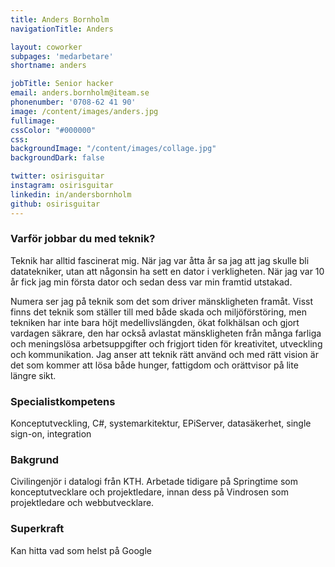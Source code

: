 ```yaml
---
title: Anders Bornholm
navigationTitle: Anders

layout: coworker
subpages: 'medarbetare'
shortname: anders

jobTitle: Senior hacker
email: anders.bornholm@iteam.se
phonenumber: '0708-62 41 90'
image: /content/images/anders.jpg
fullimage:
cssColor: "#000000"
css:
backgroundImage: "/content/images/collage.jpg"
backgroundDark: false

twitter: osirisguitar
instagram: osirisguitar
linkedin: in/andersbornholm
github: osirisguitar
---
```


### Varför jobbar du med teknik?
Teknik har alltid fascinerat mig. När jag var åtta år sa jag att jag skulle bli datatekniker, utan att någonsin ha sett en dator i verkligheten. När jag var 10 år fick jag min första dator och sedan dess var min framtid utstakad.

Numera ser jag på teknik som det som driver mänskligheten framåt. Visst finns det teknik som ställer till med både skada och miljöförstöring, men tekniken har inte bara höjt medellivslängden, ökat folkhälsan och gjort vardagen säkrare, den har också avlastat mänskligheten från många farliga och meningslösa arbetsuppgifter och frigjort tiden för kreativitet, utveckling och kommunikation. Jag anser att teknik rätt använd och med rätt vision är det som kommer att lösa både hunger, fattigdom och orättvisor på lite längre sikt.

### Specialistkompetens
Konceptutveckling, C#, systemarkitektur, EPiServer, datasäkerhet, single sign-on, integration

### Bakgrund
Civilingenjör i datalogi från KTH. Arbetade tidigare på Springtime som konceptutvecklare och projektledare, innan dess på Vindrosen som projektledare och webbutvecklare.

### Superkraft
Kan hitta vad som helst på Google